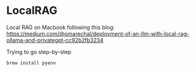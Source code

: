 # LocalRAG
Local RAG on Macbook following this blog: https://medium.com/@omarechal/deployment-of-an-llm-with-local-rag-ollama-and-privategpt-cc92b2fb3234

Trying to go step-by-step
```
brew install pyenv
```

